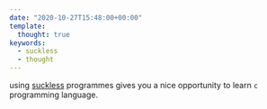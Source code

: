 ```yaml
---
date: "2020-10-27T15:48:00+00:00"
template:
  thought: true
keywords:
  - suckless
  - thought
---
```


using [suckless](https://suckless.org) programmes gives you a nice opportunity
to learn `c` programming language.
